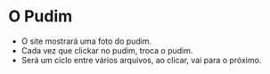# O Pudim

- O site mostrará uma foto do pudim.
- Cada vez que clickar no pudim, troca o pudim.
- Será um ciclo entre vários arquivos, ao clicar, vai para o próximo.